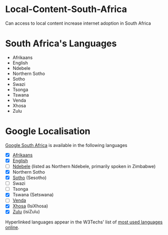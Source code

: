 # Local-Content-South-Africa
Can access to local content increase internet adoption in South Africa

# South Africa's Languages

 - Afrikaans
 - English
 - Ndebele
 - Northern Sotho
 - Sotho
 - Swazi
 - Tsonga
 - Tswana
 - Venda
 - Xhosa
 - Zulu

# Google Localisation

[Google South Africa](http://www.google.co.za) is available in the following languages

 - [x] [Afrikaans](http://w3techs.com/technologies/details/cl-af-/all/all)
 - [x] [English](http://w3techs.com/technologies/details/cl-en-/all/all)
 - [ ] [Ndebele](http://w3techs.com/technologies/details/cl-nd-/all/all) (listed as Northern Ndebele, primarily spoken in Zimbabwe)
 - [x] Northern Sotho
 - [x] [Sotho](http://w3techs.com/technologies/details/cl-st-/all/all) (Sesotho)
 - [ ] Swazi
 - [ ] Tsonga
 - [x] Tswana (Setswana)
 - [ ] [Venda](http://w3techs.com/technologies/details/cl-ve-/all/all)
 - [x] [Xhosa](http://w3techs.com/technologies/details/cl-xh-/all/all) (IsiXhosa)
 - [x] [Zulu](http://w3techs.com/technologies/details/cl-zu-/all/all) (isiZulu)
 
Hyperlinked languages appear in the W3Techs' list of [most used languages online](http://w3techs.com/technologies/overview/content_language/all).
